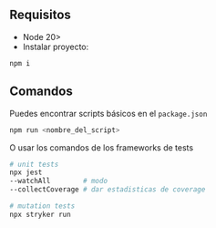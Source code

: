 ## Requisitos

- Node 20>
- Instalar proyecto:
```
npm i
```

## Comandos
Puedes encontrar scripts básicos en el `package.json`
```bash
npm run <nombre_del_script>
```
O usar los comandos de los frameworks de tests

```bash
# unit tests
npx jest
--watchAll        # modo
--collectCoverage # dar estadisticas de coverage

# mutation tests
npx stryker run
```